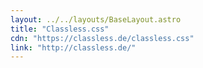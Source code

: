 ```yaml
---
layout: ../../layouts/BaseLayout.astro
title: "Classless.css"
cdn: "https://classless.de/classless.css"
link: "http://classless.de/"
---
```

